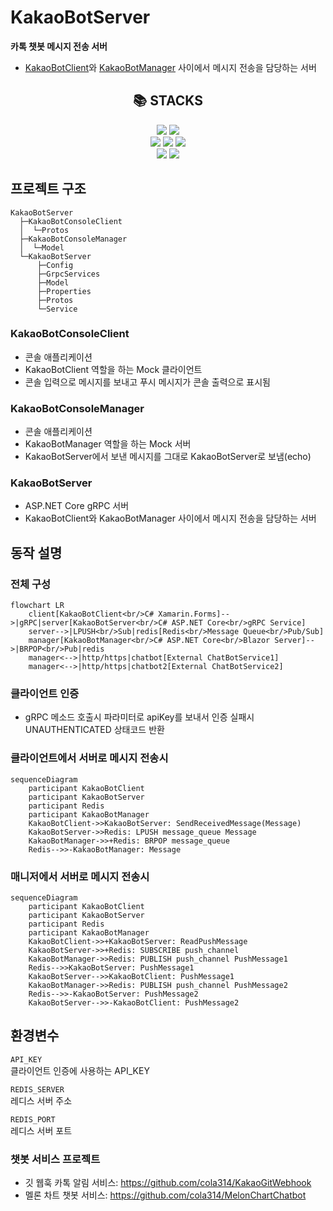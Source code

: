 # KakaoBotServer
**카톡 챗봇 메시지 전송 서버**
- [KakaoBotClient](https://github.com/cola314/KakaoBotClient)와 [KakaoBotManager](https://github.com/cola314/KakaoBotManagerServer) 사이에서 메시지 전송을 담당하는 서버

<div align=center><h2>📚 STACKS</h2></div>

<div align=center>
  <img src="https://img.shields.io/badge/c%23-%23512BD4.svg?style=for-the-badge&logo=c-sharp&logoColor=white">
  <img src="https://img.shields.io/badge/Visual%20Studio%202022-5C2D91.svg?style=for-the-badge&logo=visual-studio&logoColor=white">
  <br/>
  <img src="https://img.shields.io/badge/ASP.NET%20Core-5C2D91?style=for-the-badge&logo=.net&logoColor=white">
  <img src="https://img.shields.io/badge/GRPC-4285F4?style=for-the-badge&logo=google&logoColor=white"> 
  <img src="https://img.shields.io/badge/redis-%23DD0031.svg?style=for-the-badge&logo=redis&logoColor=white"> 
  <br/>
  <img src="https://img.shields.io/badge/docker-%230db7ed.svg?style=for-the-badge&logo=docker&logoColor=white"> 
  <img src="https://img.shields.io/badge/github%20actions-%232671E5.svg?style=for-the-badge&logo=githubactions&logoColor=white">  
  <br>
</div>

## 프로젝트 구조
```
KakaoBotServer
  ├─KakaoBotConsoleClient
  │  └─Protos
  ├─KakaoBotConsoleManager
  │  └─Model
  └─KakaoBotServer
      ├─Config
      ├─GrpcServices
      ├─Model
      ├─Properties
      ├─Protos
      └─Service
```

### KakaoBotConsoleClient
- 콘솔 애플리케이션
- KakaoBotClient 역할을 하는 Mock 클라이언트
- 콘솔 입력으로 메시지를 보내고 푸시 메시지가 콘솔 출력으로 표시됨

### KakaoBotConsoleManager
- 콘솔 애플리케이션
- KakaoBotManager 역할을 하는 Mock 서버
- KakaoBotServer에서 보낸 메시지를 그대로 KakaoBotServer로 보냄(echo)

### KakaoBotServer
- ASP.NET Core gRPC 서버
- KakaoBotClient와 KakaoBotManager 사이에서 메시지 전송을 담당하는 서버

## 동작 설명

### 전체 구성
```mermaid
flowchart LR
    client[KakaoBotClient<br/>C# Xamarin.Forms]-->|gRPC|server[KakaoBotServer<br/>C# ASP.NET Core<br/>gRPC Service]
    server-->|LPUSH<br/>Sub|redis[Redis<br/>Message Queue<br/>Pub/Sub]
    manager[KakaoBotManager<br/>C# ASP.NET Core<br/>Blazor Server]-->|BRPOP<br/>Pub|redis
    manager<-->|http/https|chatbot[External ChatBotService1]
    manager<-->|http/https|chatbot2[External ChatBotService2]
```

### 클라이언트 인증
- gRPC 메소드 호출시 파라미터로 apiKey를 보내서 인증 실패시 UNAUTHENTICATED 상태코드 반환

### 클라이언트에서 서버로 메시지 전송시

```mermaid
sequenceDiagram
    participant KakaoBotClient
    participant KakaoBotServer
    participant Redis
    participant KakaoBotManager
    KakaoBotClient->>KakaoBotServer: SendReceivedMessage(Message)
    KakaoBotServer->>Redis: LPUSH message_queue Message
    KakaoBotManager->>+Redis: BRPOP message_queue
    Redis-->>-KakaoBotManager: Message
```

### 매니저에서 서버로 메시지 전송시

```mermaid
sequenceDiagram
    participant KakaoBotClient
    participant KakaoBotServer
    participant Redis
    participant KakaoBotManager
    KakaoBotClient->>+KakaoBotServer: ReadPushMessage
    KakaoBotServer->>+Redis: SUBSCRIBE push_channel
    KakaoBotManager->>Redis: PUBLISH push_channel PushMessage1
    Redis-->>KakaoBotServer: PushMessage1
    KakaoBotServer-->>KakaoBotClient: PushMessage1
    KakaoBotManager->>Redis: PUBLISH push_channel PushMessage2
    Redis-->>-KakaoBotServer: PushMessage2
    KakaoBotServer-->>-KakaoBotClient: PushMessage2
```

## 환경변수
`API_KEY`  
클라이언트 인증에 사용하는 API_KEY

`REDIS_SERVER`  
레디스 서버 주소

`REDIS_PORT`  
레디스 서버 포트

### 챗봇 서비스 프로젝트
- 깃 웹훅 카톡 알림 서비스: https://github.com/cola314/KakaoGitWebhook
- 멜론 차트 챗봇 서비스: https://github.com/cola314/MelonChartChatbot
